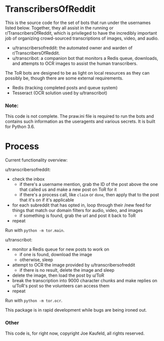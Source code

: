 # TranscribersOfReddit

This is the source code for the set of bots that run under the usernames listed below. Together, they all assist in the running or r/TranscribersOfReddit, which is privileged to have the incredibly important job of organizing crowd-sourced transcriptions of images, video, and audio. 

* u/transcribersofreddit: the automated owner and warden of r/TranscribersOfReddit.
* u/transcribot: a companion bot that monitors a Redis queue, downloads, and attempts to OCR images to assist the human transcribers.

The ToR bots are designed to be as light on local resources as they can possibly be, though there are some external requirements.

* Redis (tracking completed posts and queue system)
* Tesseract (OCR solution used by u/transcribot)

### Note:
This code is not complete. The praw.ini file is required to run the bots and contains such information as the useragents and various secrets. It is built for Python 3.6.

# Process
Current functionality overview:

u/transcribersofreddit:

* check the inbox
  * if there's a username mention, grab the ID of the post above the one that called us and make a new post on ToR for it
  * if there's a process call, like `claim` or `done`, then apply that to the post that it's on if it's applicable
* for each subreddit that has opted in, loop through their /new feed for things that match our domain filters for audio, video, and images
  * if something is found, grab the url and post it back to ToR
* repeat

Run with `python -m tor.main`.

u/transcribot:

* monitor a Redis queue for new posts to work on
  * if one is found, download the image
  * otherwise, sleep
* attempt to OCR the image provided by u/transcribersofreddit
  * if there is no result, delete the image and sleep
* delete the image, then load the post by u/ToR
* break the transcription into 9000 character chunks and make replies on u/ToR's post so the volunteers can access them
* repeat

Run with `python -m tor.ocr`.


This package is in rapid development while bugs are being ironed out.

### Other
This code is, for right now, copyright Joe Kaufeld, all rights reserved.
